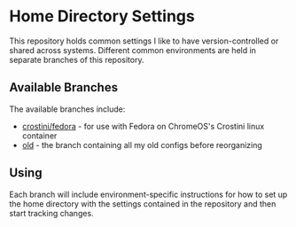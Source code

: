 # Home Directory Settings

This repository holds common settings I like to have version-controlled or shared across
systems. Different common environments are held in separate branches of this repository.

## Available Branches

The available branches include:

 * [crostini/fedora](https://github.com/rmgrimm/home-git/tree/crostini/fedora) - for use with Fedora on ChromeOS's Crostini linux container
 * [old](https://github.com/rmgrimm/home-git/tree/old) - the branch containing all my old configs before reorganizing

## Using

Each branch will include environment-specific instructions for how to set up the home directory
with the settings contained in the repository and then start tracking changes.
